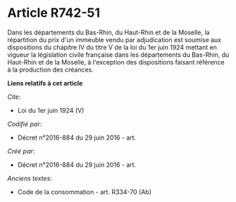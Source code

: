 # Article R742-51

Dans les départements du Bas-Rhin, du Haut-Rhin et de la Moselle, la répartition du prix d'un immeuble vendu par adjudication
est soumise aux dispositions du chapitre IV du titre V de la loi du 1er juin 1924 mettant en vigueur la législation civile
française dans les départements du Bas-Rhin, du Haut-Rhin et de la Moselle, à l'exception des dispositions faisant référence
à la production des créances.

**Liens relatifs à cet article**

_Cite_:

  - Loi du 1er juin 1924 (V)

_Codifié par_:

  - Décret n°2016-884 du 29 juin 2016 - art.

_Créé par_:

  - Décret n°2016-884 du 29 juin 2016 - art.

_Anciens textes_:

  - Code de la consommation - art. R334-70 (Ab)
